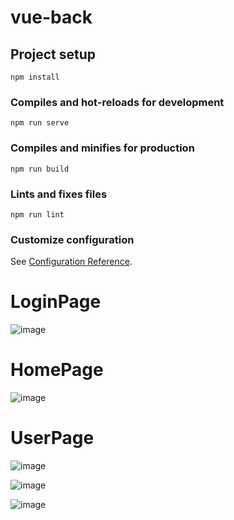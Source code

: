 # vue-back

## Project setup
```
npm install
```

### Compiles and hot-reloads for development
```
npm run serve
```

### Compiles and minifies for production
```
npm run build
```

### Lints and fixes files
```
npm run lint
```

### Customize configuration
See [Configuration Reference](https://cli.vuejs.org/config/).

# LoginPage
![image](https://user-images.githubusercontent.com/76891504/195242550-cd1e9ea4-c545-4613-aa2f-0e0c175b5928.png)

# HomePage
![image](https://user-images.githubusercontent.com/76891504/195242628-267e4301-2a72-466c-ad98-752354f066b8.png)

# UserPage
![image](https://user-images.githubusercontent.com/76891504/195242676-833ac222-7330-4b55-8846-547873300f33.png)

![image](https://user-images.githubusercontent.com/76891504/195242717-aaaeaf3e-3396-4249-99cf-f30836f1a2a6.png)

![image](https://user-images.githubusercontent.com/76891504/195242756-8f77fc7e-c4cc-4fad-be94-f4f0544df17f.png)

